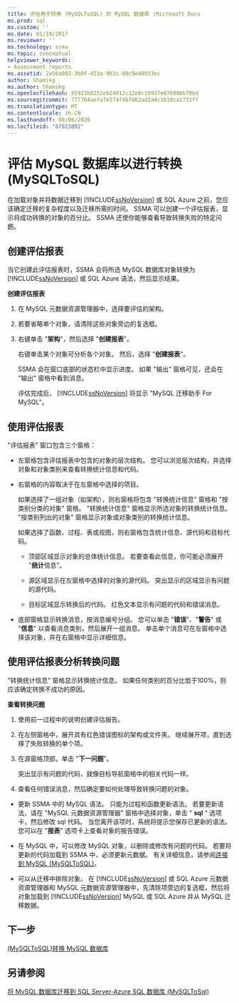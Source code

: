```yaml
---
title: 评估用于转换 (MySQLToSQL) 的 MySQL 数据库 |Microsoft Docs
ms.prod: sql
ms.custom: ''
ms.date: 01/19/2017
ms.reviewer: ''
ms.technology: ssma
ms.topic: conceptual
helpviewer_keywords:
- Assessment reports
ms.assetid: 2a56a003-3b0f-453a-963c-00c9e40933ec
author: Shamikg
ms.author: Shamikg
ms.openlocfilehash: 85923b0252eb24012c12e0c19937e076806b78bd
ms.sourcegitcommit: 777704aefa7e574f4b7d62ad2a4c1b10ca1731ff
ms.translationtype: MT
ms.contentlocale: zh-CN
ms.lasthandoff: 08/06/2020
ms.locfileid: "87823802"
---
```

# <a name="assessing-mysql-databases-for-conversion-mysqltosql"></a>评估 MySQL 数据库以进行转换 (MySQLToSQL)
在加载对象并将数据迁移到 [!INCLUDE[ssNoVersion](../../includes/ssnoversion-md.md)] 或 SQL Azure 之前，您应该确定迁移的复杂程度以及迁移所需的时间。 SSMA 可以创建一个评估报表，显示将成功转换的对象的百分比。 SSMA 还使你能够查看导致转换失败的特定问题。  
  
## <a name="creating-assessment-reports"></a>创建评估报表  
当它创建此评估报表时，SSMA 会将所选 MySQL 数据库对象转换为 [!INCLUDE[ssNoVersion](../../includes/ssnoversion-md.md)] 或 SQL Azure 语法，然后显示结果。  
  
**创建评估报表**  
  
1.  在 MySQL 元数据资源管理器中，选择要评估的架构。  
  
2.  若要省略单个对象，请清除这些对象旁边的复选框。  
  
3.  右键单击 "**架构**"，然后选择 "**创建报表**"。  
  
    右键单击某个对象可分析各个对象。 然后，选择 "**创建报表**"。  
  
    SSMA 会在窗口底部的状态栏中显示进度。 如果 "输出" 窗格可见，还会在 "输出" 窗格中看到消息。  
  
    评估完成后， [!INCLUDE[ssNoVersion](../../includes/ssnoversion-md.md)] 将显示 "MySQL 迁移助手 For MySQL"。  
  
## <a name="using-assessment-reports"></a>使用评估报表  
"评估报表" 窗口包含三个窗格：  
  
-   左窗格包含评估报表中包含的对象的层次结构。 您可以浏览层次结构，并选择对象和对象类别来查看转换统计信息和代码。  
  
-   右窗格的内容取决于在左窗格中选择的项目。  
  
    如果选择了一组对象（如架构），则右窗格将包含 "转换统计信息" 窗格和 "按类别分类的对象" 窗格。 "转换统计信息" 窗格显示所选对象的转换统计信息。 "按类别列出的对象" 窗格显示对象或对象类别的转换统计信息。  
  
    如果选择了函数、过程、表或视图，则右窗格包含统计信息、源代码和目标代码。  
  
    -   顶部区域显示对象的总体统计信息。 若要查看此信息，你可能必须展开 "**统计**信息"。  
  
    -   源区域显示在左窗格中选择的对象的源代码。 突出显示的区域显示有问题的源代码。  
  
    -   目标区域显示转换后的代码。 红色文本显示有问题的代码和错误消息。  
  
-   底部窗格显示转换消息，按消息编号分组。 您可以单击 "**错误**"、"**警告**" 或 "**信息**" 以查看消息类别，然后展开一组消息。 单击单个消息可在左窗格中选择该对象，并在右窗格中显示详细信息。  
  
## <a name="analyzing-conversion-problems-by-using-the-assessment-report"></a>使用评估报表分析转换问题  
"转换统计信息" 窗格显示转换统计信息。 如果任何类别的百分比低于100%，则应该确定转换不成功的原因。  
  
**查看转换问题**  
  
1.  使用前一过程中的说明创建评估报告。  
  
2.  在左侧窗格中，展开具有红色错误图标的架构或文件夹。 继续展开项，直到选择了失败转换的单个项。  
  
3.  在源窗格顶部，单击 "**下一问题**"。  
  
    突出显示有问题的代码，就像目标导航窗格中的相关代码一样。  
  
4.  查看任何错误消息，然后确定要如何处理导致转换问题的对象。  
  
-   更新 SSMA 中的 MySQL 语法。 只能为过程和函数更新语法。 若要更新语法，请在 "MySQL 元数据资源管理器" 窗格中选择对象，单击 " **sql** " 选项卡，然后修改 sql 代码。 当您离开该项时，系统将提示您保存已更新的语法。 您可以在 "**报表**" 选项卡上查看对象的报告错误。  
  
-   在 MySQL 中，可以修改 MySQL 对象，以删除或修改有问题的代码。 若要将更新的代码加载到 SSMA 中，必须更新元数据。 有关详细信息，请参阅[连接到 MySQL &#40;MySQLToSQL&#41;](../../ssma/mysql/connecting-to-mysql-mysqltosql.md)。  
  
-   可以从迁移中排除对象。 在 [!INCLUDE[ssNoVersion](../../includes/ssnoversion-md.md)] 或 SQL Azure 元数据资源管理器和 MySQL 元数据资源管理器中，先清除项旁边的复选框，然后将对象加载到 [!INCLUDE[ssNoVersion](../../includes/ssnoversion-md.md)] MySQL 或 SQL Azure 并从 MySQL 迁移数据。  
  
## <a name="next-step"></a>下一步  
[&#40;MySQLToSQL&#41;转换 MySQL 数据库](../../ssma/mysql/converting-mysql-databases-mysqltosql.md)  
  
## <a name="see-also"></a>另请参阅  
[将 MySQL 数据库迁移到 SQL Server-Azure SQL 数据库 &#40;MySQLToSql&#41;](../../ssma/mysql/migrating-mysql-databases-to-sql-server-azure-sql-db-mysqltosql.md)  
  
